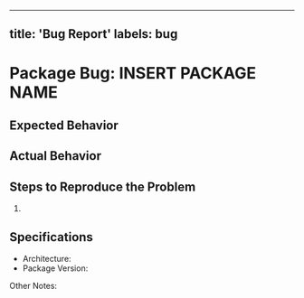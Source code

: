   ---
title: 'Bug Report'
labels: bug
  ---

# Package Bug: INSERT PACKAGE NAME

## Expected Behavior


## Actual Behavior


## Steps to Reproduce the Problem

  1.

## Specifications

  - Architecture: 
  - Package Version:

Other Notes: